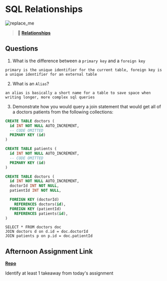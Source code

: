 # SQL Relationships

![replace_me](https://codeworks.blob.core.windows.net/public/assets/img/illustrations/placeholder.svg)

> **📖 [Relationships](https://codeworksacademy.com/fs-student-guide/resources/wk11/02-MySQL-Relationships)**

## Questions

1. What is the difference between a `primary key` and a `foreign key`
```
primary is the unique identifier for the current table, foreign key is a unique identifier for an external table
```
2. What is an `Alias`?
```
an alias is basically a short name for a table to save space when writing longer, more complex sql queries
```
3. Demonstrate how you would query a join statement that would get all of a doctors patients from the following collections:

```SQL
CREATE TABLE doctors (
  id INT NOT NULL AUTO_INCREMENT,
  -- CODE OMITTED
  PRIMARY KEY (id)
)

CREATE TABLE patients (
  id INT NOT NULL AUTO_INCREMENT,
  -- CODE OMITTED
  PRIMARY KEY (id)
)

CREATE TABLE doctors (
  id INT NOT NULL AUTO_INCREMENT,
  doctorId INT NOT NULL,
  patientId INT NOT NULL,

  FOREIGN KEY (doctorId)
    REFERENCES doctors(id),
  FOREIGN KEY (patientId)
    REFERENCES patients(id),
)

```
```
SELECT * FROM doctors doc
JOIN doctors d on d.id = doc.doctorId
JOIN patients p on p.id = doc.patientId
```
## Afternoon Assignment Link

**[Repo](https://github.com/coombsab/bcwAllSpice)**

Identify at least 1 takeaway from today's assignment
```

```